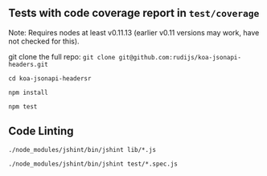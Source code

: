 ## Tests with code coverage report in `test/coverage`

Note: Requires nodes at least v0.11.13 (earlier v0.11 versions may work, have not checked for this).

git clone the full repo: `git clone git@github.com:rudijs/koa-jsonapi-headers.git`

`cd koa-jsonapi-headersr`

`npm install`

`npm test`


## Code Linting

`./node_modules/jshint/bin/jshint lib/*.js`

`./node_modules/jshint/bin/jshint test/*.spec.js`
